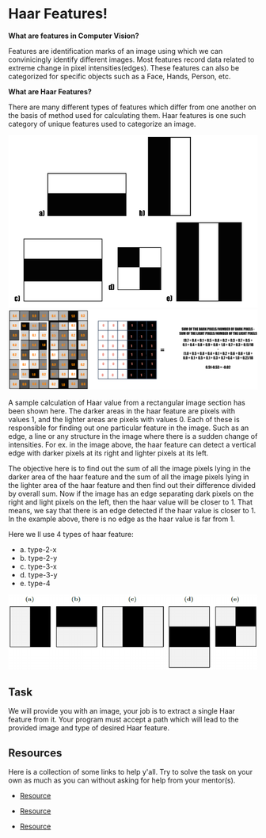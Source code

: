 # Haar Features!

**What are features in Computer Vision?**

Features are identification marks of an image using which we can convinicingly identify different images. Most features record data related to extreme change in pixel intensities(edges). These features can also be categorized for specific objects such as a Face, Hands, Person, etc. 

**What are Haar Features?**

There are many different types of features which differ from one another on the basis of method used for calculating them. Haar features is one such category of unique features used to categorize an image.

<img src="/public/img/Haar_feature1.png" alt="Haar_feature1" />

<img src="/public/img/Haar_feature2.png" alt="Haar_feature2" />

A sample calculation of Haar value from a rectangular image section has been shown here. The darker areas in the haar feature are pixels with values 1, and the lighter areas are pixels with values 0. Each of these is responsible for finding out one particular feature in the image. Such as an edge, a line or any structure in the image where there is a sudden change of intensities. For ex. in the image above, the haar feature can detect a vertical edge with darker pixels at its right and lighter pixels at its left.

The objective here is to find out the sum of all the image pixels lying in the darker area of the haar feature and the sum of all the image pixels lying in the lighter area of the haar feature and then find out their difference divided by overall sum. Now if the image has an edge separating dark pixels on the right and light pixels on the left, then the haar value will be closer to 1. That means, we say that there is an edge detected if the haar value is closer to 1. In the example above, there is no edge as the haar value is far from 1.

Here we ll use 4 types of haar feature:

 - a. type-2-x
 - b. type-2-y
 - c. type-3-x
 - d. type-3-y
 - e. type-4

<img src="/public/img/Haar_feature3.png" alt="Haar_feature3" />

## Task

We will provide you with an image, your job is to extract a single Haar feature from it. Your program must accept a path which will lead to the provided image and type of desired Haar feature. 

## Resources 

Here is a collection of some links to help y'all. Try to solve the task on your own as much as you can without asking for help from your mentor(s).

 - [Resource](https://www.youtube.com/watch?v=RPoUdDGonWc)

 - [Resource](https://medium.com/analytics-vidhya/what-is-haar-features-used-in-face-detection-a7e531c8332b)
 
 - [Resource](https://towardsdatascience.com/face-detection-with-haar-cascade-727f68dafd08)